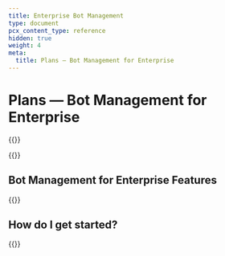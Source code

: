 ```yaml
---
title: Enterprise Bot Management
type: document
pcx_content_type: reference
hidden: true
weight: 4
meta:
  title: Plans — Bot Management for Enterprise
---
```


# Plans — Bot Management for Enterprise

{{<render file="_plan-intro.md">}}

{{<render file="_buttons-plan-pages.md">}}

## Bot Management for Enterprise Features

{{<render file="_about-plan-bm-subscription.md">}}

## How do I get started?

{{<render file="_plan-get-started.md">}}
